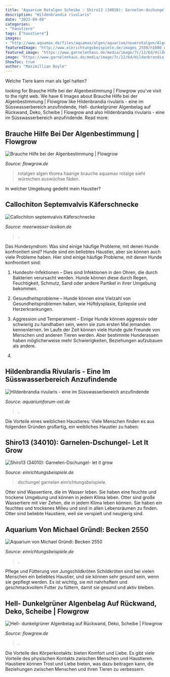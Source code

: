 ```yaml
---
title: "Aquarium Rotalgen Scheibe : Shiro13 (34010): Garnelen-dschungel- Let It Grow"
description: "Hildenbrandia rivularis"
date: "2022-09-08"
categories:
- "haustiere"
tags: ["haustiere"]
images:
- "http://www.aquamax.de/files/aquamax/algen/aquarium/neuerotalgen/AlgenAQ_Neue_Rotalgen_Thorea_ramosissima_Rhodochorton600.jpg"
featuredImage: "http://www.einrichtungsbeispiele.de/images_2550/h1080_w1920/becken__d4828b0e276d780daf02f34aff7d91d8.jpg"
featured_image: "https://www.garnelenhaus.de/media/image/7c/12/6d/Hildenbrandia_Krusten_Rotalge_Krustenalge_Aquarium_Wiki_Garnelenhaus.png"
image: "https://www.garnelenhaus.de/media/image/7c/12/6d/Hildenbrandia_Krusten_Rotalge_Krustenalge_Aquarium_Wiki_Garnelenhaus.png"
ShowToc: true
author: "Maximillian Boyle"
---
```



Welche Tiere kann man als Igel halten?

	

		
looking for Brauche Hilfe bei der Algenbestimmung | Flowgrow you've visit to the right web. We have 6 Images about Brauche Hilfe bei der Algenbestimmung | Flowgrow like Hildenbrandia rivularis - eine im Süsswasserbereich anzufindende, Hell- dunkelgrüner Algenbelag auf Rückwand, Deko, Scheibe | Flowgrow and also Hildenbrandia rivularis - eine im Süsswasserbereich anzufindende. Read more:
		
    
## Brauche Hilfe Bei Der Algenbestimmung | Flowgrow

<img loading=lazy src="http://www.aquamax.de/files/aquamax/algen/aquarium/neuerotalgen/AlgenAQ_Neue_Rotalgen_Thorea_ramosissima_Rhodochorton600.jpg" onerror="this.onerror=null;this.src='https://tse3.mm.bing.net/th?id=OIP.oBLGXN3sPi7BL7HLEs5RtAHaE8&amp;pid=15.1';" alt="Brauche Hilfe bei der Algenbestimmung | Flowgrow">

_Source: flowgrow.de_

>rotalgen algen thorea haarige brauche aquamax rotalge sieht würmchen auswüchse fäden. 

	

In welcher Umgebung gedeiht mein Haustier?

    
## Callochiton Septemvalvis Käferschnecke

<img loading=lazy src="https://www.meerwasser-lexikon.de/img2/40864_d14tA7LcZ8.jpg" onerror="this.onerror=null;this.src='https://tse2.mm.bing.net/th?id=OIP.6yfpDUBaBeiPA3Qn-aLTVAHaEK&amp;pid=15.1';" alt="Callochiton septemvalvis Käferschnecke">

_Source: meerwasser-lexikon.de_

>. 

	

Das Hundesyndrom: Was sind einige häufige Probleme, mit denen Hunde konfrontiert sind?
Hunde sind ein beliebtes Haustier, aber sie können auch viele Probleme haben. Hier sind einige häufige Probleme, mit denen Hunde konfrontiert sind:
1. Hundeohr-Infektionen – Dies sind Infektionen in den Ohren, die durch Bakterien verursacht werden. Hunde können diese durch Regen, Feuchtigkeit, Schmutz, Sand oder andere Partikel in ihrer Umgebung bekommen.

2. Gesundheitsprobleme – Hunde können eine Vielzahl von Gesundheitsproblemen haben, wie Hüftdysplasie, Epilepsie und Herzerkrankungen.

3. Aggression und Temperament – Einige Hunde können aggressiv oder schwierig zu handhaben sein, wenn sie zum ersten Mal jemanden kennenlernen. Im Laufe der Zeit können viele Hunde gute Freunde von Menschen und anderen Tieren werden. Aber bestimmte Hunderassen haben möglicherweise mehr Schwierigkeiten, Beziehungen aufzubauen als andere.

4.

    
## Hildenbrandia Rivularis - Eine Im Süsswasserbereich Anzufindende

<img loading=lazy src="https://www.garnelenhaus.de/media/image/7c/12/6d/Hildenbrandia_Krusten_Rotalge_Krustenalge_Aquarium_Wiki_Garnelenhaus.png" onerror="this.onerror=null;this.src='https://tse2.mm.bing.net/th?id=OIP.WDEkveBoSsJxtT5QK5sf6AHaFj&amp;pid=15.1';" alt="Hildenbrandia rivularis - eine im Süsswasserbereich anzufindende">

_Source: aquariumforum-ost.de_

>. 

	

Die Vorteile eines weiblichen Haustieres: Viele Menschen finden es aus folgenden Gründen großartig, ein weibliches Haustier zu haben:

    
## Shiro13 (34010): Garnelen-Dschungel- Let It Grow

<img loading=lazy src="https://www.einrichtungsbeispiele.de/images_34010/h1080_w1920/aquarium-garnelen-dschungel--let-it-grow__311c3f6f41f0cbebe961223e4bcfce5e.jpg" onerror="this.onerror=null;this.src='https://tse3.mm.bing.net/th?id=OIP.mY8WfRprS01YsjM4l6LWjQHaEK&amp;pid=15.1';" alt="Shiro13 (34010): Garnelen-Dschungel- let it grow">

_Source: einrichtungsbeispiele.de_

>dschungel garnelen einrichtungsbeispiele. 

	

Otter sind Wassertiere, die im Wasser leben. Sie haben eine feuchte und trockene Umgebung und können in jedem Klima leben.
Otter sind große Wassertiere mit vier Zehen, die in jedem Klima leben können. Sie haben ein feuchtes und trockenes Milieu und sind in allen Lebensräumen zu finden. Otter sind beliebte Haustiere, weil sie verspielt und neugierig sind.

    
## Aquarium Von Michael Gründl: Becken 2550

<img loading=lazy src="http://www.einrichtungsbeispiele.de/images_2550/h1080_w1920/becken__d4828b0e276d780daf02f34aff7d91d8.jpg" onerror="this.onerror=null;this.src='https://tse2.mm.bing.net/th?id=OIP.T24LwvbKz3l_C65Y7JXWIAHaEF&amp;pid=15.1';" alt="Aquarium von Michael Gründl: Becken 2550">

_Source: einrichtungsbeispiele.de_

>. 

	

Pflege und Fütterung von Jungschildkröten
Schildkröten sind bei vielen Menschen ein beliebtes Haustier, und sie können sehr gesund sein, wenn sie gepflegt werden. Es ist wichtig, sie mit nahrhaftem und geschmackvollem Futter zu füttern, damit sie gesund und aktiv bleiben.

    
## Hell- Dunkelgrüner Algenbelag Auf Rückwand, Deko, Scheibe | Flowgrow

<img loading=lazy src="https://www.flowgrow.de/media/20160713-171723.32113/full?d=1469280298" onerror="this.onerror=null;this.src='https://tse2.mm.bing.net/th?id=OIP.s-Ldf4fKfbiVRq0-rtYzXgHaNK&amp;pid=15.1';" alt="Hell- dunkelgrüner Algenbelag auf Rückwand, Deko, Scheibe | Flowgrow">

_Source: flowgrow.de_

>. 

	

Die Vorteile des Körperkontakts: bieten Komfort und Liebe.
Es gibt viele Vorteile des physischen Kontakts zwischen Menschen und Haustieren. Haustiere können Trost und Liebe bieten, was dazu beitragen kann, die Beziehungen zwischen Menschen und ihren Tieren zu verbessern.

